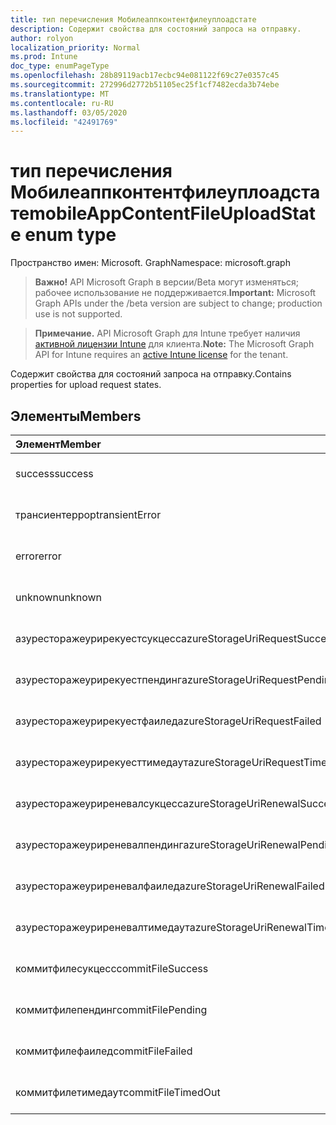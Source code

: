 ```yaml
---
title: тип перечисления Мобилеаппконтентфилеуплоадстате
description: Содержит свойства для состояний запроса на отправку.
author: rolyon
localization_priority: Normal
ms.prod: Intune
doc_type: enumPageType
ms.openlocfilehash: 28b89119acb17ecbc94e081122f69c27e0357c45
ms.sourcegitcommit: 272996d2772b51105ec25f1cf7482ecda3b74ebe
ms.translationtype: MT
ms.contentlocale: ru-RU
ms.lasthandoff: 03/05/2020
ms.locfileid: "42491769"
---
```

# <a name="mobileappcontentfileuploadstate-enum-type"></a><span data-ttu-id="74eb8-103">тип перечисления Мобилеаппконтентфилеуплоадстате</span><span class="sxs-lookup"><span data-stu-id="74eb8-103">mobileAppContentFileUploadState enum type</span></span>

<span data-ttu-id="74eb8-104">Пространство имен: Microsoft. Graph</span><span class="sxs-lookup"><span data-stu-id="74eb8-104">Namespace: microsoft.graph</span></span>

> <span data-ttu-id="74eb8-105">**Важно!** API Microsoft Graph в версии/Beta могут изменяться; рабочее использование не поддерживается.</span><span class="sxs-lookup"><span data-stu-id="74eb8-105">**Important:** Microsoft Graph APIs under the /beta version are subject to change; production use is not supported.</span></span>

> <span data-ttu-id="74eb8-106">**Примечание.** API Microsoft Graph для Intune требует наличия [активной лицензии Intune](https://go.microsoft.com/fwlink/?linkid=839381) для клиента.</span><span class="sxs-lookup"><span data-stu-id="74eb8-106">**Note:** The Microsoft Graph API for Intune requires an [active Intune license](https://go.microsoft.com/fwlink/?linkid=839381) for the tenant.</span></span>

<span data-ttu-id="74eb8-107">Содержит свойства для состояний запроса на отправку.</span><span class="sxs-lookup"><span data-stu-id="74eb8-107">Contains properties for upload request states.</span></span>

## <a name="members"></a><span data-ttu-id="74eb8-108">Элементы</span><span class="sxs-lookup"><span data-stu-id="74eb8-108">Members</span></span>
|<span data-ttu-id="74eb8-109">Элемент</span><span class="sxs-lookup"><span data-stu-id="74eb8-109">Member</span></span>|<span data-ttu-id="74eb8-110">Значение</span><span class="sxs-lookup"><span data-stu-id="74eb8-110">Value</span></span>|<span data-ttu-id="74eb8-111">Описание</span><span class="sxs-lookup"><span data-stu-id="74eb8-111">Description</span></span>|
|:---|:---|:---|
|<span data-ttu-id="74eb8-112">success</span><span class="sxs-lookup"><span data-stu-id="74eb8-112">success</span></span>|<span data-ttu-id="74eb8-113">нуль</span><span class="sxs-lookup"><span data-stu-id="74eb8-113">0</span></span>|<span data-ttu-id="74eb8-114">Пока не задокументировано.</span><span class="sxs-lookup"><span data-stu-id="74eb8-114">Not yet documented</span></span>|
|<span data-ttu-id="74eb8-115">трансиентеррор</span><span class="sxs-lookup"><span data-stu-id="74eb8-115">transientError</span></span>|<span data-ttu-id="74eb8-116">1 </span><span class="sxs-lookup"><span data-stu-id="74eb8-116">1</span></span>|<span data-ttu-id="74eb8-117">Пока не задокументировано.</span><span class="sxs-lookup"><span data-stu-id="74eb8-117">Not yet documented</span></span>|
|<span data-ttu-id="74eb8-118">error</span><span class="sxs-lookup"><span data-stu-id="74eb8-118">error</span></span>|<span data-ttu-id="74eb8-119">2 </span><span class="sxs-lookup"><span data-stu-id="74eb8-119">2</span></span>|<span data-ttu-id="74eb8-120">Пока не задокументировано.</span><span class="sxs-lookup"><span data-stu-id="74eb8-120">Not yet documented</span></span>|
|<span data-ttu-id="74eb8-121">unknown</span><span class="sxs-lookup"><span data-stu-id="74eb8-121">unknown</span></span>|<span data-ttu-id="74eb8-122">3 </span><span class="sxs-lookup"><span data-stu-id="74eb8-122">3</span></span>|<span data-ttu-id="74eb8-123">Пока не задокументировано.</span><span class="sxs-lookup"><span data-stu-id="74eb8-123">Not yet documented</span></span>|
|<span data-ttu-id="74eb8-124">азуресторажеурирекуестсукцесс</span><span class="sxs-lookup"><span data-stu-id="74eb8-124">azureStorageUriRequestSuccess</span></span>|<span data-ttu-id="74eb8-125">100</span><span class="sxs-lookup"><span data-stu-id="74eb8-125">100</span></span>|<span data-ttu-id="74eb8-126">Пока не задокументировано.</span><span class="sxs-lookup"><span data-stu-id="74eb8-126">Not yet documented</span></span>|
|<span data-ttu-id="74eb8-127">азуресторажеурирекуестпендинг</span><span class="sxs-lookup"><span data-stu-id="74eb8-127">azureStorageUriRequestPending</span></span>|<span data-ttu-id="74eb8-128">101</span><span class="sxs-lookup"><span data-stu-id="74eb8-128">101</span></span>|<span data-ttu-id="74eb8-129">Пока не задокументировано.</span><span class="sxs-lookup"><span data-stu-id="74eb8-129">Not yet documented</span></span>|
|<span data-ttu-id="74eb8-130">азуресторажеурирекуестфаилед</span><span class="sxs-lookup"><span data-stu-id="74eb8-130">azureStorageUriRequestFailed</span></span>|<span data-ttu-id="74eb8-131">102</span><span class="sxs-lookup"><span data-stu-id="74eb8-131">102</span></span>|<span data-ttu-id="74eb8-132">Пока не задокументировано.</span><span class="sxs-lookup"><span data-stu-id="74eb8-132">Not yet documented</span></span>|
|<span data-ttu-id="74eb8-133">азуресторажеурирекуесттимедаут</span><span class="sxs-lookup"><span data-stu-id="74eb8-133">azureStorageUriRequestTimedOut</span></span>|<span data-ttu-id="74eb8-134">103</span><span class="sxs-lookup"><span data-stu-id="74eb8-134">103</span></span>|<span data-ttu-id="74eb8-135">Пока не задокументировано.</span><span class="sxs-lookup"><span data-stu-id="74eb8-135">Not yet documented</span></span>|
|<span data-ttu-id="74eb8-136">азуресторажеуриреневалсукцесс</span><span class="sxs-lookup"><span data-stu-id="74eb8-136">azureStorageUriRenewalSuccess</span></span>|<span data-ttu-id="74eb8-137">200</span><span class="sxs-lookup"><span data-stu-id="74eb8-137">200</span></span>|<span data-ttu-id="74eb8-138">Пока не задокументировано.</span><span class="sxs-lookup"><span data-stu-id="74eb8-138">Not yet documented</span></span>|
|<span data-ttu-id="74eb8-139">азуресторажеуриреневалпендинг</span><span class="sxs-lookup"><span data-stu-id="74eb8-139">azureStorageUriRenewalPending</span></span>|<span data-ttu-id="74eb8-140">201</span><span class="sxs-lookup"><span data-stu-id="74eb8-140">201</span></span>|<span data-ttu-id="74eb8-141">Пока не задокументировано.</span><span class="sxs-lookup"><span data-stu-id="74eb8-141">Not yet documented</span></span>|
|<span data-ttu-id="74eb8-142">азуресторажеуриреневалфаилед</span><span class="sxs-lookup"><span data-stu-id="74eb8-142">azureStorageUriRenewalFailed</span></span>|<span data-ttu-id="74eb8-143">202</span><span class="sxs-lookup"><span data-stu-id="74eb8-143">202</span></span>|<span data-ttu-id="74eb8-144">Пока не задокументировано.</span><span class="sxs-lookup"><span data-stu-id="74eb8-144">Not yet documented</span></span>|
|<span data-ttu-id="74eb8-145">азуресторажеуриреневалтимедаут</span><span class="sxs-lookup"><span data-stu-id="74eb8-145">azureStorageUriRenewalTimedOut</span></span>|<span data-ttu-id="74eb8-146">203</span><span class="sxs-lookup"><span data-stu-id="74eb8-146">203</span></span>|<span data-ttu-id="74eb8-147">Пока не задокументировано.</span><span class="sxs-lookup"><span data-stu-id="74eb8-147">Not yet documented</span></span>|
|<span data-ttu-id="74eb8-148">коммитфилесукцесс</span><span class="sxs-lookup"><span data-stu-id="74eb8-148">commitFileSuccess</span></span>|<span data-ttu-id="74eb8-149">300</span><span class="sxs-lookup"><span data-stu-id="74eb8-149">300</span></span>|<span data-ttu-id="74eb8-150">Пока не задокументировано.</span><span class="sxs-lookup"><span data-stu-id="74eb8-150">Not yet documented</span></span>|
|<span data-ttu-id="74eb8-151">коммитфилепендинг</span><span class="sxs-lookup"><span data-stu-id="74eb8-151">commitFilePending</span></span>|<span data-ttu-id="74eb8-152">301</span><span class="sxs-lookup"><span data-stu-id="74eb8-152">301</span></span>|<span data-ttu-id="74eb8-153">Пока не задокументировано.</span><span class="sxs-lookup"><span data-stu-id="74eb8-153">Not yet documented</span></span>|
|<span data-ttu-id="74eb8-154">коммитфилефаилед</span><span class="sxs-lookup"><span data-stu-id="74eb8-154">commitFileFailed</span></span>|<span data-ttu-id="74eb8-155">302</span><span class="sxs-lookup"><span data-stu-id="74eb8-155">302</span></span>|<span data-ttu-id="74eb8-156">Пока не задокументировано.</span><span class="sxs-lookup"><span data-stu-id="74eb8-156">Not yet documented</span></span>|
|<span data-ttu-id="74eb8-157">коммитфилетимедаут</span><span class="sxs-lookup"><span data-stu-id="74eb8-157">commitFileTimedOut</span></span>|<span data-ttu-id="74eb8-158">303</span><span class="sxs-lookup"><span data-stu-id="74eb8-158">303</span></span>|<span data-ttu-id="74eb8-159">Пока не задокументировано.</span><span class="sxs-lookup"><span data-stu-id="74eb8-159">Not yet documented</span></span>|




